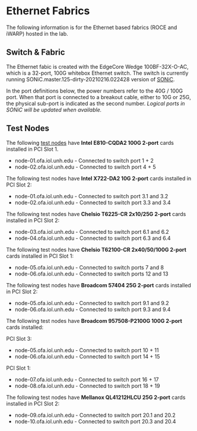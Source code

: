 # Ethernet Fabrics

The following information is for the Ethernet based fabrics (ROCE and iWARP)
hosted in the lab.

## Switch & Fabric

The Ethernet fabic is created with the EdgeCore Wedge 100BF-32X-O-AC, which is
a 32-port, 100G whitebox Ethernet switch.  The switch is currently running
SONiC.master.125-dirty-20210216.022428 version of [SONiC](https://azure.github.io/SONiC/).

In the port definitions below, the power numbers refer to the 40G / 100G port. When
that port is connected to a breakout cable, either to 10G or 25G, the physical
sub-port is indicated as the second number.  *Logical ports in SONiC will be updated
when available.*


## Test Nodes

The following [test nodes](test_nodes.md) have **Intel E810-CQDA2 100G 2-port** cards installed in PCI Slot 1.

* node-01.ofa.iol.unh.edu - Connected to switch port 1 + 2
* node-02.ofa.iol.unh.edu - Connected to switch port 4 + 5

The following test nodes have **Intel X722-DA2 10G 2-port** cards installed in PCI Slot 2:

* node-01.ofa.iol.unh.edu - Connected to switch port 3.1 and 3.2
* node-02.ofa.iol.unh.edu - Connected to switch port 3.3 and 3.4

The following test nodes have **Chelsio T6225-CR 2x10/25G 2-port** cards installed in PCI Slot 2:

* node-03.ofa.iol.unh.edu - Connected to switch port 6.1 and 6.2
* node-04.ofa.iol.unh.edu - Connected to switch port 6.3 and 6.4

The following test nodes have **Chelsio T62100-CR 2x40/50/100G 2-port** cards installed in PCI Slot 1:

* node-05.ofa.iol.unh.edu - Connected to switch ports 7 and 8
* node-06.ofa.iol.unh.edu - Connected to switch ports 12 and 13

The following test nodes have **Broadcom 57404 25G 2-port** cards installed in PCI Slot 2:

* node-05.ofa.iol.unh.edu - Connected to switch port 9.1 and 9.2
* node-06.ofa.iol.unh.edu - Connected to switch port 9.3 and 9.4

The following test nodes have **Broadcom 957508-P2100G 100G 2-port** cards installed:

PCI Slot 3:

* node-05.ofa.iol.unh.edu - Connected to switch port 10 + 11
* node-06.ofa.iol.unh.edu - Connected to switch port 14 + 15

PCI Slot 1:

* node-07.ofa.iol.unh.edu - Connected to switch port 16 + 17
* node-08.ofa.iol.unh.edu - Connected to switch port 18 + 19

The following test nodes have **Mellanox QL41212HLCU 25G 2-port** cards installed in PCI Slot 2:

* node-09.ofa.iol.unh.edu - Connected to switch port 20.1 and 20.2
* node-10.ofa.iol.unh.edu - Connected to switch port 20.3 and 20.4
